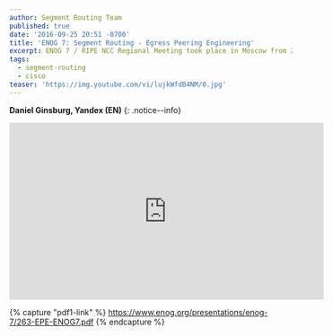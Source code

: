 ```yaml
---
author: Segment Routing Team
published: true
date: '2016-09-25 20:51 -0700'
title: 'ENOG 7: Segment Routing - Egress Peering Engineering'
excerpt: ENOG 7 / RIPE NCC Regional Meeting took place in Moscow from 26-27 May 2014.
tags:
  - segment-routing
  - cisco
teaser: 'https://img.youtube.com/vi/lujkWfdB4NM/0.jpg'
---
```


**Daniel Ginsburg, Yandex (EN)**
{: .notice--info}

<iframe width="560" height="315" src="https://www.youtube.com/embed/lujkWfdB4NM" frameborder="0" allowfullscreen></iframe>


{% capture "pdf1-link" %}
https://www.enog.org/presentations/enog-7/263-EPE-ENOG7.pdf
{% endcapture %}

<div id="pdf1"></div>
<script>
        PDFObject.embed("{{ pdf1-link }}",
                        "#pdf1",
                        {height: "500px"});
</script>
